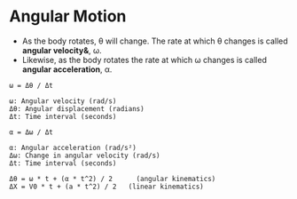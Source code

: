 # Angular Motion

- As the body rotates, θ will change. The rate at which θ changes is called **angular velocity&**, ω.
- Likewise, as the body rotates the rate at which ω changes is called **angular acceleration**, α.

```
ω = Δθ / Δt

ω: Angular velocity (rad/s)
Δθ: Angular displacement (radians)
Δt: Time interval (seconds)

α = Δω / Δt

α: Angular acceleration (rad/s²)
Δω: Change in angular velocity (rad/s)
Δt: Time interval (seconds)

Δθ = ω * t + (α * t^2) / 2      (angular kinematics)
ΔX = V0 * t + (a * t^2) / 2   (linear kinematics)
```
